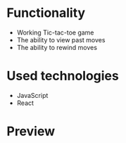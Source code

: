 # Functionality
- Working Tic-tac-toe game
- The ability to view past moves
- The ability to rewind moves

# Used technologies
-  JavaScript
-  React

# Preview
